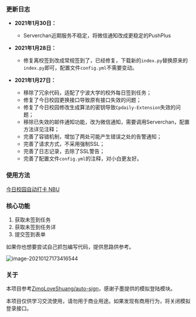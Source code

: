 ### 更新日志

- **2021年1月30日：**
  - Serverchan近期服务不稳定，将微信通知改成更稳定的PushPlus

- **2021年1月28日：**
  - 修复离校签到改成常规签到了，已经修复，下载新的`index.py`替换原来的`index.py`即可，配置文件`config.yml`不需要变动。

- **2021年1月27日：**
  - 移除了冗余代码，适配了宁波大学的校外每日签到任务；
  - 修复了今日校园更换接口导致原有接口失效的问题；
  - 修复了今日校园修改生成算法的密钥导致`Cpdaily-Extension`失效的问题；
  - 移除已失效的邮件通知功能，改为微信通知，需要调用Serverchan，配置方法详见注释；
  - 完善了容错机制，增加了两处可能产生错误之处的告警通知；
  - 完善了请求方式，不采用强制SSL；
  - 完善了日志记录，去除了SSL警告；
  - 完善了配置文件`config.yml`的注释，对小白更友好。

### 使用方法

[今日校园自动打卡 NBU](https://pwner.cn/posts/7fdc2e69.html)

### 核心功能

1. 获取未签到任务
2. 获取未签到任务详
3. 提交签到表单

如果你也想要尝试自己抓包编写代码，提供思路供参考。

![image-20210127173416544](https://img.xiehestudio.com/pic_go/20210127173416.png)

### 关于

本项目参考[ZimoLoveShuang/auto-sign](https://github.com/ZimoLoveShuang/auto-sign)，感谢子墨提供的模拟登陆模块。

本项目仅供学习交流使用，请勿用于商业用途。如果发现有商用行为，将关闭模拟登录接口。

